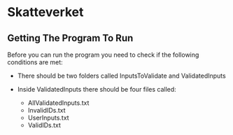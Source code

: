 # Skatteverket

## Getting The Program To Run

Before you can run the program you need to check if the following conditions are met:

- There should be two folders called InputsToValidate and ValidatedInputs

- Inside ValidatedInputs there should be four files called:

  - AllValidatedInputs.txt
  - InvalidIDs.txt
  - UserInputs.txt
  - ValidIDs.txt
